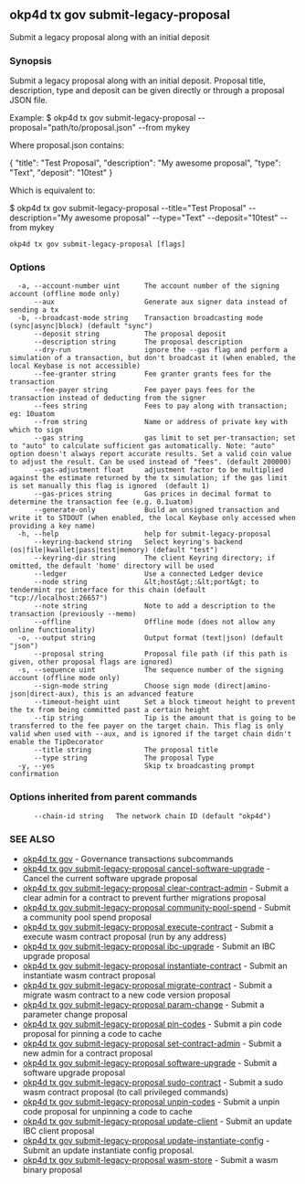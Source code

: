 ## okp4d tx gov submit-legacy-proposal

Submit a legacy proposal along with an initial deposit

### Synopsis

Submit a legacy proposal along with an initial deposit.
Proposal title, description, type and deposit can be given directly or through a proposal JSON file.

Example:
$ okp4d tx gov submit-legacy-proposal --proposal="path/to/proposal.json" --from mykey

Where proposal.json contains:

{
  "title": "Test Proposal",
  "description": "My awesome proposal",
  "type": "Text",
  "deposit": "10test"
}

Which is equivalent to:

$ okp4d tx gov submit-legacy-proposal --title="Test Proposal" --description="My awesome proposal" --type="Text" --deposit="10test" --from mykey

```
okp4d tx gov submit-legacy-proposal [flags]
```

### Options

```
  -a, --account-number uint      The account number of the signing account (offline mode only)
      --aux                      Generate aux signer data instead of sending a tx
  -b, --broadcast-mode string    Transaction broadcasting mode (sync|async|block) (default "sync")
      --deposit string           The proposal deposit
      --description string       The proposal description
      --dry-run                  ignore the --gas flag and perform a simulation of a transaction, but don't broadcast it (when enabled, the local Keybase is not accessible)
      --fee-granter string       Fee granter grants fees for the transaction
      --fee-payer string         Fee payer pays fees for the transaction instead of deducting from the signer
      --fees string              Fees to pay along with transaction; eg: 10uatom
      --from string              Name or address of private key with which to sign
      --gas string               gas limit to set per-transaction; set to "auto" to calculate sufficient gas automatically. Note: "auto" option doesn't always report accurate results. Set a valid coin value to adjust the result. Can be used instead of "fees". (default 200000)
      --gas-adjustment float     adjustment factor to be multiplied against the estimate returned by the tx simulation; if the gas limit is set manually this flag is ignored  (default 1)
      --gas-prices string        Gas prices in decimal format to determine the transaction fee (e.g. 0.1uatom)
      --generate-only            Build an unsigned transaction and write it to STDOUT (when enabled, the local Keybase only accessed when providing a key name)
  -h, --help                     help for submit-legacy-proposal
      --keyring-backend string   Select keyring's backend (os|file|kwallet|pass|test|memory) (default "test")
      --keyring-dir string       The client Keyring directory; if omitted, the default 'home' directory will be used
      --ledger                   Use a connected Ledger device
      --node string              &lt;host&gt;:&lt;port&gt; to tendermint rpc interface for this chain (default "tcp://localhost:26657")
      --note string              Note to add a description to the transaction (previously --memo)
      --offline                  Offline mode (does not allow any online functionality)
  -o, --output string            Output format (text|json) (default "json")
      --proposal string          Proposal file path (if this path is given, other proposal flags are ignored)
  -s, --sequence uint            The sequence number of the signing account (offline mode only)
      --sign-mode string         Choose sign mode (direct|amino-json|direct-aux), this is an advanced feature
      --timeout-height uint      Set a block timeout height to prevent the tx from being committed past a certain height
      --tip string               Tip is the amount that is going to be transferred to the fee payer on the target chain. This flag is only valid when used with --aux, and is ignored if the target chain didn't enable the TipDecorator
      --title string             The proposal title
      --type string              The proposal Type
  -y, --yes                      Skip tx broadcasting prompt confirmation
```

### Options inherited from parent commands

```
      --chain-id string   The network chain ID (default "okp4d")
```

### SEE ALSO

* [okp4d tx gov](okp4d_tx_gov.md)	 - Governance transactions subcommands
* [okp4d tx gov submit-legacy-proposal cancel-software-upgrade](okp4d_tx_gov_submit-legacy-proposal_cancel-software-upgrade.md)	 - Cancel the current software upgrade proposal
* [okp4d tx gov submit-legacy-proposal clear-contract-admin](okp4d_tx_gov_submit-legacy-proposal_clear-contract-admin.md)	 - Submit a clear admin for a contract to prevent further migrations proposal
* [okp4d tx gov submit-legacy-proposal community-pool-spend](okp4d_tx_gov_submit-legacy-proposal_community-pool-spend.md)	 - Submit a community pool spend proposal
* [okp4d tx gov submit-legacy-proposal execute-contract](okp4d_tx_gov_submit-legacy-proposal_execute-contract.md)	 - Submit a execute wasm contract proposal (run by any address)
* [okp4d tx gov submit-legacy-proposal ibc-upgrade](okp4d_tx_gov_submit-legacy-proposal_ibc-upgrade.md)	 - Submit an IBC upgrade proposal
* [okp4d tx gov submit-legacy-proposal instantiate-contract](okp4d_tx_gov_submit-legacy-proposal_instantiate-contract.md)	 - Submit an instantiate wasm contract proposal
* [okp4d tx gov submit-legacy-proposal migrate-contract](okp4d_tx_gov_submit-legacy-proposal_migrate-contract.md)	 - Submit a migrate wasm contract to a new code version proposal
* [okp4d tx gov submit-legacy-proposal param-change](okp4d_tx_gov_submit-legacy-proposal_param-change.md)	 - Submit a parameter change proposal
* [okp4d tx gov submit-legacy-proposal pin-codes](okp4d_tx_gov_submit-legacy-proposal_pin-codes.md)	 - Submit a pin code proposal for pinning a code to cache
* [okp4d tx gov submit-legacy-proposal set-contract-admin](okp4d_tx_gov_submit-legacy-proposal_set-contract-admin.md)	 - Submit a new admin for a contract proposal
* [okp4d tx gov submit-legacy-proposal software-upgrade](okp4d_tx_gov_submit-legacy-proposal_software-upgrade.md)	 - Submit a software upgrade proposal
* [okp4d tx gov submit-legacy-proposal sudo-contract](okp4d_tx_gov_submit-legacy-proposal_sudo-contract.md)	 - Submit a sudo wasm contract proposal (to call privileged commands)
* [okp4d tx gov submit-legacy-proposal unpin-codes](okp4d_tx_gov_submit-legacy-proposal_unpin-codes.md)	 - Submit a unpin code proposal for unpinning a code to cache
* [okp4d tx gov submit-legacy-proposal update-client](okp4d_tx_gov_submit-legacy-proposal_update-client.md)	 - Submit an update IBC client proposal
* [okp4d tx gov submit-legacy-proposal update-instantiate-config](okp4d_tx_gov_submit-legacy-proposal_update-instantiate-config.md)	 - Submit an update instantiate config proposal.
* [okp4d tx gov submit-legacy-proposal wasm-store](okp4d_tx_gov_submit-legacy-proposal_wasm-store.md)	 - Submit a wasm binary proposal

